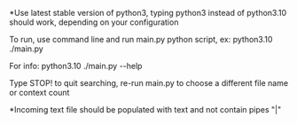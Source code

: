 *Use latest stable version of python3, typing python3 instead of python3.10 should work, depending on your configuration

To run, use command line and run main.py python script, ex:  python3.10 ./main.py 

For info: python3.10 ./main.py --help

Type STOP! to quit searching, re-run main.py to choose a different file name or context count

*Incoming text file should be populated with text and not contain pipes "|"
